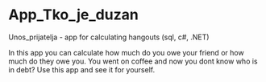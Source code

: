 # App_Tko_je_duzan
Unos_prijatelja - app for calculating hangouts (sql, c#, .NET)

In this app you can calculate how much do you owe your friend or how much do they owe you.
You went on coffee and now you dont know who is in debt?
Use this app and see it for yourself.
